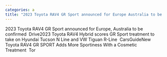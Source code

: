 ```yaml
---
categories: a
title: "2023 Toyota RAV4 GR Sport announced for Europe Australia to be confirmed  Drive"
---
```

2023 Toyota RAV4 GR Sport announced for Europe, Australia to be confirmed&nbsp;&nbsp;Drive2023 Toyota RAV4 Hybrid scores GR Sport treatment to take on Hyundai Tucson N Line and VW Tiguan R-Line&nbsp;&nbsp;CarsGuideNew Toyota RAV4 GR SPORT Adds More Sportiness With a Cosmetic Treatment&nbsp;&nbsp;Tor